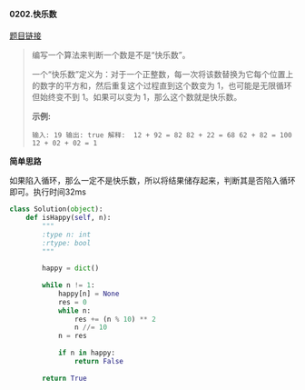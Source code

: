 #### 0202.快乐数


[题目链接](https://leetcode-cn.com/problems/happy-number)


> 编写一个算法来判断一个数是不是“快乐数”。
>
> 一个“快乐数”定义为：对于一个正整数，每一次将该数替换为它每个位置上的数字的平方和，然后重复这个过程直到这个数变为 1，也可能是无限循环但始终变不到 1。如果可以变为 1，那么这个数就是快乐数。
>
> **示例:** 
>
> `
> 输入: 19
> 输出: true
> 解释: 
> 12 + 92 = 82
> 82 + 22 = 68
> 62 + 82 = 100
> 12 + 02 + 02 = 1
> `

**简单思路**

如果陷入循环，那么一定不是快乐数，所以将结果储存起来，判断其是否陷入循环即可。执行时间32ms

```python
class Solution(object):
    def isHappy(self, n):
        """
        :type n: int
        :rtype: bool
        """
        
        happy = dict()
        
        while n != 1:
            happy[n] = None
            res = 0
            while n:
                res += (n % 10) ** 2
                n //= 10
            n = res
            
            if n in happy:
                return False
        
        return True
```



